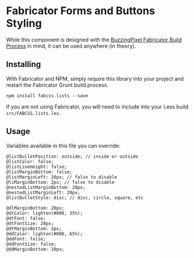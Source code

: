 # Fabricator Forms and Buttons Styling

While this component is designed with the [BuzzingPixel Fabricator Build Process](https://github.com/tjdraper/buzzing-pixel-fabricator) in mind, it can be used anywhere (in theory).

## Installing

With Fabricator and NPM, simply require this library into your project and restart the Fabricator Grunt build process.

`npm install fabcss.lists --save`

If you are not using Fabricator, you will need to include into your Less build `src/FABCSS.lists.les`.

## Usage

Variables available in this file you can override:

```
@listBulletPosition: outside; // inside or outside
@listColor: false;
@listLineHeight: false;
@listMarginBottom: false;
@listMarginLeft: 20px; // false to disable
@liMarginBottom: 2px; // false to disable
@nestedListMarginBottom: 20px;
@nestedListMarginLeft: 20px;
@listBulletStyle: disc; // disc, circle, square, etc

@dlMarginBottom: 20px;
@dtColor: lighten(#000, 35%);
@dtFont: false;
@dtFontSize: 20px;
@dtMarginBottom: 2px;
@ddColor: lighten(#000, 65%);
@ddFont: false;
@ddFontSize: false;
@ddMarginBottom: 10px;
```
